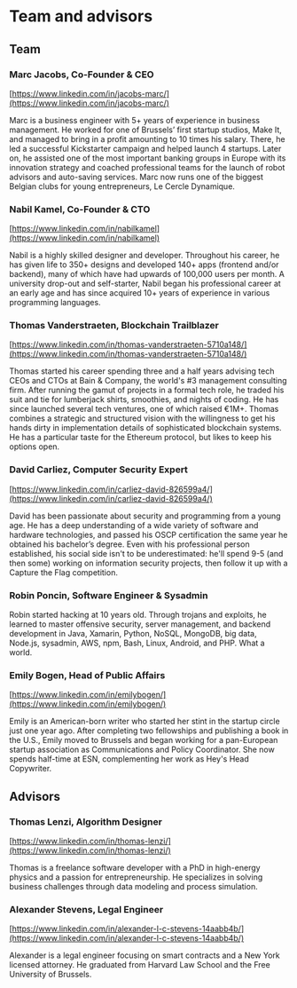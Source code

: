 # Team and advisors

## Team

### Marc Jacobs, Co-Founder & CEO

[https://www.linkedin.com/in/jacobs-marc/](https://www.linkedin.com/in/jacobs-marc/)

Marc is a business engineer with 5+ years of experience in business management. He worked for one of Brussels’ first startup studios, Make It, and managed to bring in a profit amounting to 10 times his salary. There, he led a successful Kickstarter campaign and helped launch 4 startups. Later on, he assisted one of the most important banking groups in Europe with its innovation strategy and coached professional teams for the launch of robot advisors and auto-saving services. Marc now runs one of the biggest Belgian clubs for young entrepreneurs, Le Cercle Dynamique.

### Nabil Kamel, Co-Founder & CTO

[https://www.linkedin.com/in/nabilkamel](https://www.linkedin.com/in/nabilkamel)

Nabil is a highly skilled designer and developer. Throughout his career, he has given life to 350+ designs and developed 140+ apps \(frontend and/or backend\), many of which have had upwards of 100,000 users per month. A university drop-out and self-starter, Nabil began his professional career at an early age and has since acquired 10+ years of experience in various programming languages.

### Thomas Vanderstraeten, Blockchain Trailblazer

[https://www.linkedin.com/in/thomas-vanderstraeten-5710a148/](https://www.linkedin.com/in/thomas-vanderstraeten-5710a148/)

Thomas started his career spending three and a half years advising tech CEOs and CTOs at Bain & Company, the world's \#3 management consulting firm. After running the gamut of projects in a formal tech role, he traded his suit and tie for lumberjack shirts, smoothies, and nights of coding. He has since launched several tech ventures, one of which raised €1M+. Thomas combines a strategic and structured vision with the willingness to get his hands dirty in implementation details of sophisticated blockchain systems. He has a particular taste for the Ethereum protocol, but likes to keep his options open.

### David Carliez, Computer Security Expert

[https://www.linkedin.com/in/carliez-david-826599a4/](https://www.linkedin.com/in/carliez-david-826599a4/)

David has been passionate about security and programming from a young age. He has a deep understanding of a wide variety of software and hardware technologies, and passed his OSCP certification the same year he obtained his bachelor’s degree. Even with his professional person established, his social side isn't to be underestimated: he'll spend 9-5 \(and then some\) working on information security projects, then follow it up with a Capture the Flag competition.

### Robin Poncin, Software Engineer & Sysadmin

Robin started hacking at 10 years old. Through trojans and exploits, he learned to master offensive security, server management, and backend development in Java, Xamarin, Python, NoSQL, MongoDB, big data, Node.js, sysadmin, AWS, npm, Bash, Linux, Android, and PHP. What a world. 

### Emily Bogen, Head of Public Affairs

[https://www.linkedin.com/in/emilybogen/](https://www.linkedin.com/in/emilybogen/)

Emily is an American-born writer who started her stint in the startup circle just one year ago. After completing two fellowships and publishing a book in the U.S., Emily moved to Brussels and began working for a pan-European startup association as Communications and Policy Coordinator. She now spends half-time at ESN, complementing her work as Hey's Head Copywriter. 

## Advisors

### Thomas Lenzi, Algorithm Designer

[https://www.linkedin.com/in/thomas-lenzi/](https://www.linkedin.com/in/thomas-lenzi/)

Thomas is a freelance software developer with a PhD in high-energy physics and a passion for entrepreneurship. He specializes in solving business challenges through data modeling and process simulation.

### Alexander Stevens, Legal Engineer

[https://www.linkedin.com/in/alexander-l-c-stevens-14aabb4b/](https://www.linkedin.com/in/alexander-l-c-stevens-14aabb4b/)

Alexander is a legal engineer focusing on smart contracts and a New York licensed attorney. He graduated from Harvard Law School and the Free University of Brussels.

